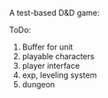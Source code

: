A test-based D&D game:

ToDo:
1. Buffer for unit
2. playable characters
3. player interface
4. exp, leveling system
5. dungeon
